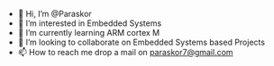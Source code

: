 - 👋 Hi, I’m @Paraskor
- 👀 I’m interested in Embedded Systems 
- 🌱 I’m currently learning ARM cortex M
- 💞️ I’m looking to collaborate on Embedded Systems based Projects
- 📫 How to reach me drop a mail on paraskor7@gmail.com

<!---
Paraskor/Paraskor is a ✨ special ✨ repository because its `README.md` (this file) appears on your GitHub profile.
You can click the Preview link to take a look at your changes.
--->
